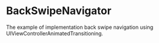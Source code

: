 # BackSwipeNavigator

The example of implementation back swipe navigation using UIViewControllerAnimatedTransitioning.
